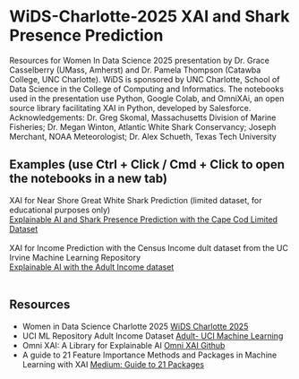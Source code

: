 # WiDS-Charlotte-2025 XAI and Shark Presence Prediction
Resources for Women In Data Science 2025 presentation by Dr. Grace Casselberry (UMass, Amherst) and Dr. Pamela Thompson (Catawba College, UNC Charlotte). WiDS is sponsored by UNC Charlotte, School of Data Science in the College of Computing and Informatics. The notebooks used in the presentation use Python, Google Colab, and OmniXAi, an open source library facilitating XAI in Python, developed by Salesforce. Acknowledgements: Dr. Greg Skomal, Massachusetts Division of Marine Fisheries; Dr. Megan Winton, Atlantic White Shark Conservancy; Joseph Merchant, NOAA Meteorologist; Dr. Alex Schueth, Texas Tech University

## Examples (use Ctrl + Click / Cmd + Click to open the notebooks in a new tab)
XAI for Near Shore Great White Shark Prediction (limited dataset, for educational purposes only)<br>
<a href="https://colab.research.google.com/github/DrPamelaThompson/WiDS-Charlotte-2025/blob/main/XAI_shark_presence_prediction_WiDS.ipynb">Explainable AI and Shark Presence Prediction with the Cape Cod Limited Dataset</a><br><br>
XAI for Income Prediction with the Census Income dult dataset from the UC Irvine Machine Learning Repository<br>
<a href="https://githubtocolab.com/DrPamelaThompson/WiDS-Charlotte-2025/blob/main/XAI_income_prediction.ipynb">Explainable AI with the Adult Income dataset</a><br><br>
## Resources
<ul>
  <li>Women in Data Science Charlotte 2025 <a href="https://wids.charlotte.edu">WiDS Charlotte 2025</a></li>
  <li>UCI ML Repository Adult Income Dataset <a href="https://archive.ics.uci.edu/dataset/2/adult">Adult- UCI Machine Learning</a></li>
  <li>Omni XAI: A Library for Explainable AI <a href="https://github.com/salesforce/OmniXAI">Omni XAI Github</a></li>
  <li>A guide to 21 Feature Importance Methods and Packages in Machine Learning with XAI <a href="https://medium.com/towards-data-science/a-guide-to-21-feature-importance-methods-and-packages-in-machine-learning-with-code-85a841f8b319">Medium: Guide to 21 Packages</a></li>
</ul>

